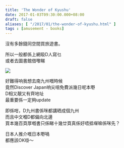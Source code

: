 ```yaml
---
title: 'The Wonder of Kyushu'
date: 2017-01-03T09:30:00.000+08:00
draft: false
aliases: [ "/2017/01/the-wonder-of-kyushu.html" ]
tags : [amusement - books]
---
```


沒有多餘錢同空間買旅遊書。  
  
所以一般都係上網𥄫D人寫乜  
或者去圖書館借嚟睇  

[![](https://c1.staticflickr.com/1/403/32041831305_2ffc930ebc_z.jpg)](https://c1.staticflickr.com/1/403/32041831305_2ffc930ebc_z.jpg)

好難得响我想去南九州嘅時候  
竟然Discover Japan响尖咀免費派幾日呢本嘢  
D相又靚又有齊地址  
最重要係一定夠update  
  
即係咁，D九州書係咪都講晒成個九州  
而且中文嗰D都偏向北邊  
買本幾百頁厚嘅書只係睇十幾廿頁真係好唔抵㗎嘛係咪先？  
  
日本人推介嘅日本嘢喎  
都應該OK啩～
